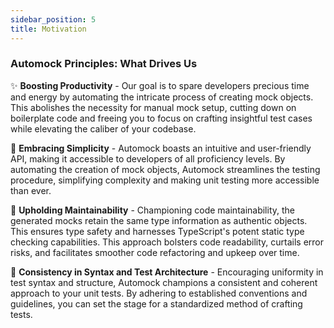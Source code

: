 ```yaml
---
sidebar_position: 5
title: Motivation
---
```


### Automock Principles: What Drives Us

✨ **Boosting Productivity** - Our goal is to spare developers precious time and energy by automating the intricate
process of creating mock objects. This abolishes the necessity for manual mock setup, cutting down on boilerplate code
and freeing you to focus on crafting insightful test cases while elevating the caliber of your codebase.

:rocket: **Embracing Simplicity** - Automock boasts an intuitive and user-friendly API, making it accessible to
developers of all proficiency levels. By automating the creation of mock objects, Automock streamlines the testing
procedure, simplifying complexity and making unit testing more accessible than ever.

🔧 **Upholding Maintainability** - Championing code maintainability, the generated mocks retain the same type
information as authentic objects. This ensures type safety and harnesses TypeScript's potent static type checking
capabilities. This approach bolsters code readability, curtails error risks, and facilitates smoother code refactoring
and upkeep over time.

📐 **Consistency in Syntax and Test Architecture** - Encouraging uniformity in test syntax and structure, Automock
champions a consistent and coherent approach to your unit tests. By adhering to established conventions and guidelines,
you can set the stage for a standardized method of crafting tests.
